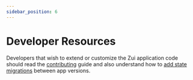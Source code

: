 ```yaml
---
sidebar_position: 6
---
```


# Developer Resources

Developers that wish to extend or customize the Zui application code should
read the [contributing](https://github.com/brimdata/zui/blob/main/apps/zui/CONTRIBUTING.md)
guide and also understand how to [add state migrations](Adding-Migrations.md)
between app versions.
